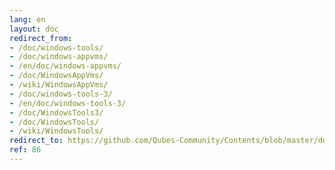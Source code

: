 ```yaml
---
lang: en
layout: doc
redirect_from:
- /doc/windows-tools/
- /doc/windows-appvms/
- /en/doc/windows-appvms/
- /doc/WindowsAppVms/
- /wiki/WindowsAppVms/
- /doc/windows-tools-3/
- /en/doc/windows-tools-3/
- /doc/WindowsTools3/
- /doc/WindowsTools/
- /wiki/WindowsTools/
redirect_to: https://github.com/Qubes-Community/Contents/blob/master/docs/os/windows/windows-tools.md
ref: 86
---
```

